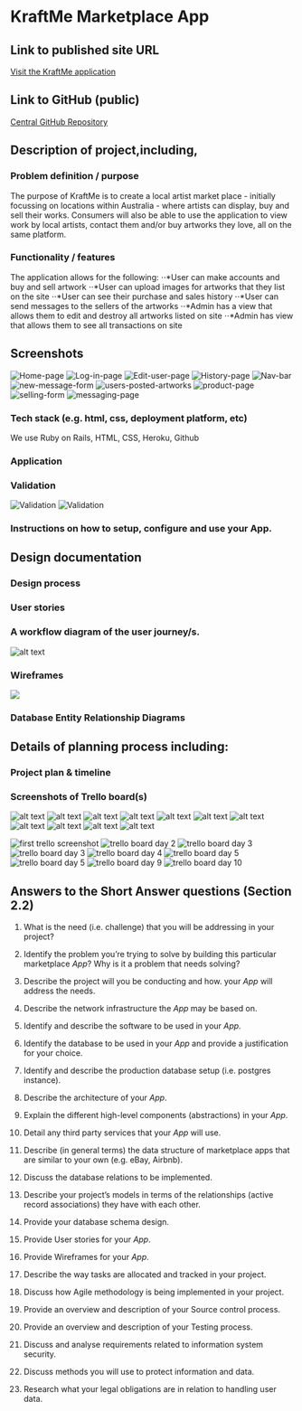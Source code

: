 # KraftMe Marketplace App

## Link to published site URL
[Visit the KraftMe application](https://young-scrubland-51531.herokuapp.com)

## Link to GitHub (public)
[Central GitHub Repository](https://github.com/EnFen/kraftme)
## Description of project,including,

### Problem definition / purpose
The purpose of KraftMe is to create a local artist market place - initially focussing on locations within  Australia -  where artists can display, buy and sell their works. 
Consumers will also be able to use the application to view work by local artists,  contact them and/or buy artworks they love,  all on the same platform. 

### Functionality / features
The application allows for the following:
⋅⋅*User can make accounts and buy and sell artwork
⋅⋅*User can upload images for artworks that they list on the site
⋅⋅*User can see their purchase and sales history
⋅⋅*User can send messages to the sellers of the artworks
⋅⋅*Admin has a view that allows them to edit and destroy all artworks listed on site
⋅⋅*Admin has view that allows them to see all transactions on site

## Screenshots
![Home-page](./docs/kraftme-homepage.png)
![Log-in-page](./docs/log-in-page.png)
![Edit-user-page](./docs/edit-user-page.png)
![History-page](./docs/history-page.png)
![Nav-bar](./docs/navbar-when-signed-in.png)
![new-message-form](./docs/new-message-form.png)
![users-posted-artworks](./docs/posted-artworks.png)
![product-page](./docs/product-page.png)
![selling-form](./docs/selling-form.png)
![messaging-page](./docs/messaging-page.png)


### Tech stack (e.g. html, css, deployment platform, etc)
We use Ruby on Rails, HTML, CSS, Heroku, Github

### Application


### Validation
![Validation](./docs/user_validation.jpg)
![Validation](./docs/product_validation.jpg)

### Instructions on how to setup, configure and use your App.

## Design documentation

### Design process 

### User stories

### A workflow diagram of the user journey/s.
![alt text](/docs/User_workflow.png)
### Wireframes
![](./docs/user_validation.jpg)

### Database Entity Relationship Diagrams



## Details of planning process including:

### Project plan & timeline

### Screenshots of Trello board(s)
![alt text](/docs/trello1.png)
![alt text](/docs/trello2.png)
![alt text](/docs/trello3.png)
![alt text](/docs/trello4.png)
![alt text](/docs/trello5.png)
![alt text](/docs/trello6.png)
![alt text](/docs/trello7.png)
![alt text](/docs/trello8.png)
![alt text](/docs/trello9.png)
![alt text](/docs/trello10.png)
![alt text](/docs/trello11.png)

![first trello screenshot](./docs/29.10.18_trello.png)
![trello board day 2](./docs/30.10.18_trello.png)
![trello board day 3](./docs/31.10.18_trello.png)
![trello board day 3](./docs/31.10.18_trello2.png)
![trello board day 4](./docs/1.11.18_trello.png)
![trello board day 5](./docs/02.11.18_trello.png)
![trello board day 5](./docs/02.11.18_trello2.png)
![trello board day 9](./docs/06.11.18_trello.png)
![trello board day 10](./docs/07.11.18_trello.png)

## Answers to the Short Answer questions (Section 2.2)

1. What is the need (i.e. challenge) that you will be addressing in your project?

2. Identify the problem you’re trying to solve by building this particular marketplace *App*? Why is it a problem that needs solving?

3. Describe the project will you be conducting and how. your *App* will address the needs.

4. Describe the network infrastructure the *App* may be based on.

5. Identify and describe the software to be used in your *App.*

6. Identify the database to be used in your *App* and provide a justification for your choice.

7. Identify and describe the production database setup (i.e. postgres instance).

8. Describe the architecture of your *App*.

9. Explain the different high-level components (abstractions) in your *App*.

10. Detail any third party services that your *App* will use.

11. Describe (in general terms) the data structure of marketplace apps that are similar to your own (e.g. eBay, Airbnb).

12. Discuss the database relations to be implemented.

13. Describe your project’s models in terms of the relationships (active record associations) they have with each other.

14. Provide your database schema design.

15. Provide User stories for your *App*.

16. Provide Wireframes for your *App*.

17. Describe the way tasks are allocated and tracked in your project.

18. Discuss how Agile methodology is being implemented in your project.

19. Provide an overview and description of your Source control process.

20. Provide an overview and description of your Testing process.

21. Discuss and analyse requirements related to information system security.

22. Discuss methods you will use to protect information and data.

23. Research what your legal obligations are in relation to handling user data.



